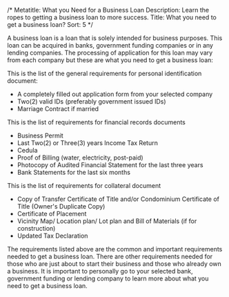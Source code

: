/*
Metatitle: What you Need for a Business Loan
Description: Learn the ropes to getting a business loan to more success.
Title: What you need to get a business loan?
Sort: 5
*/

A business loan is a loan that is solely intended for business purposes. This loan can be acquired in banks, government funding companies or in any lending companies. The processing of application for this loan may vary from each company but these are what you need to get a business loan:

This is the list of the general requirements for personal identification document:
-	A completely filled out application form from your selected company
-	Two(2) valid IDs (preferably government issued IDs)
-	Marriage Contract if married

This is the list of requirements for financial records documents
-	Business Permit
-	Last Two(2) or Three(3) years Income Tax Return
-	Cedula
-	Proof of Billing (water, electricity, post-paid)
-	Photocopy of Audited Financial Statement for the last three years
-	Bank Statements for the last six months

This is the list of requirements for collateral document
-	Copy of Transfer Certificate of Title and/or Condominium Certificate of Title (Owner's Duplicate Copy)
-	Certificate of Placement
-	Vicinity Map/ Location plan/ Lot plan and Bill of Materials (if for construction)
-	Updated Tax Declaration

The requirements listed above are the common and important requirements needed to get a business loan. There are other requirements needed for those who are just about to start their business and those who already own a business. It is important to personally go to your selected bank, government funding or lending company to learn more about what you need to get a business loan.
